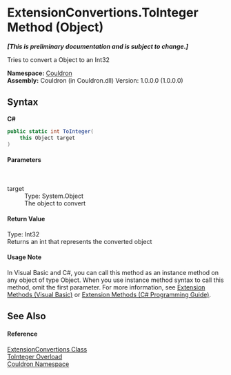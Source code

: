 # ExtensionConvertions.ToInteger Method (Object)
 _**\[This is preliminary documentation and is subject to change.\]**_

Tries to convert a Object to an Int32

**Namespace:**&nbsp;<a href="N_Couldron">Couldron</a><br />**Assembly:**&nbsp;Couldron (in Couldron.dll) Version: 1.0.0.0 (1.0.0.0)

## Syntax

**C#**<br />
``` C#
public static int ToInteger(
	this Object target
)
```


#### Parameters
&nbsp;<dl><dt>target</dt><dd>Type: System.Object<br />The object to convert</dd></dl>

#### Return Value
Type: Int32<br />Returns an int that represents the converted object

#### Usage Note
In Visual Basic and C#, you can call this method as an instance method on any object of type Object. When you use instance method syntax to call this method, omit the first parameter. For more information, see <a href="http://msdn.microsoft.com/en-us/library/bb384936.aspx">Extension Methods (Visual Basic)</a> or <a href="http://msdn.microsoft.com/en-us/library/bb383977.aspx">Extension Methods (C# Programming Guide)</a>.

## See Also


#### Reference
<a href="T_Couldron_ExtensionConvertions">ExtensionConvertions Class</a><br /><a href="Overload_Couldron_ExtensionConvertions_ToInteger">ToInteger Overload</a><br /><a href="N_Couldron">Couldron Namespace</a><br />
